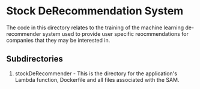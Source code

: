 # Stock DeRecommendation System
The code in this directory relates to the training of the machine learning de-recommender system used to provide user specific reocmmendations for companies that they may be interested in. 

## Subdirectories 
1. stockDeRecommender - This is the directory for the application's Lambda function, Dockerfile and all files associated with the SAM.